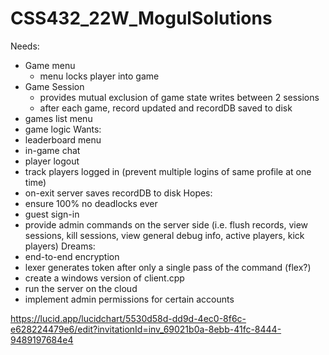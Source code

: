 # CSS432_22W_MogulSolutions

Needs:
  - Game menu
    + menu locks player into game
  - Game Session
    + provides mutual exclusion of game state writes between 2 sessions
    + after each game, record updated and recordDB saved to disk
  - games list menu
  - game logic
Wants:
  - leaderboard menu
  - in-game chat
  - player logout
  - track players logged in (prevent multiple logins of same profile at one time)
  - on-exit server saves recordDB to disk
Hopes:
  - ensure 100% no deadlocks ever
  - guest sign-in
  - provide admin commands on the server side (i.e. flush records, view sessions, kill sessions, view general debug info, active players, kick players)
Dreams:
  - end-to-end encryption
  - lexer generates token after only a single pass of the command (flex?)
  - create a windows version of client.cpp
  - run the server on the cloud
  - implement admin permissions for certain accounts

https://lucid.app/lucidchart/5530d58d-dd9d-4ec0-8f6c-e628224479e6/edit?invitationId=inv_69021b0a-8ebb-41fc-8444-9489197684e4
